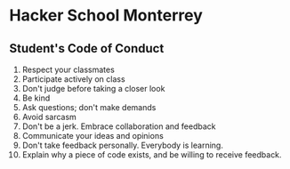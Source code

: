 # Hacker School Monterrey

## Student's Code of Conduct

1. Respect your classmates
2. Participate actively on class
3. Don't judge before taking a closer look
4. Be kind
5. Ask questions; don't make demands
6. Avoid sarcasm
7. Don't be a jerk. Embrace collaboration and feedback
8. Communicate your ideas and opinions
9. Don't take feedback personally. Everybody is learning.
10. Explain why a piece of code exists, and be willing to receive feedback.
